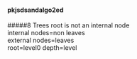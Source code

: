 #### pkjsdsandalgo2ed
#####8 Trees
root is not an internal node  
internal nodes=non leaves  
external nodes=leaves  
root=level0
depth=level

